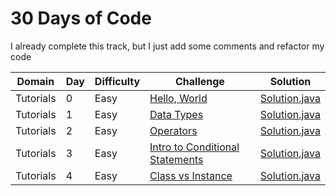 # 30 Days of Code

I already complete this track, but I just add some comments and refactor my code


| Domain    | Day | Difficulty |Challenge | Solution |
| --------- | --- | ---------- | -------- | -------- |
| Tutorials | 0   | Easy       | [Hello, World](https://www.hackerrank.com/challenges/30-hello-world)  | [Solution.java](src/day0x/day00/helloworld/Solution.java) |
| Tutorials | 1   | Easy       | [Data Types](https://www.hackerrank.com/challenges/30-data-types)  | [Solution.java](src/day0x/day01/datatypes/Solution.java) |
| Tutorials | 2   | Easy       | [Operators](https://www.hackerrank.com/challenges/30-operators)  | [Solution.java](src/day0x/day02/operators/Solution.java) |
| Tutorials | 3   | Easy       | [Intro to Conditional Statements](https://www.hackerrank.com/challenges/30-conditional-statements)  | [Solution.java](src/day0x/day03/condition/Solution.java) |
| Tutorials | 4   | Easy       | [Class vs Instance](https://www.hackerrank.com/challenges/30-class-vs-instance)  | [Solution.java](src/day0x/day04/classvsinstance/Person.java) |